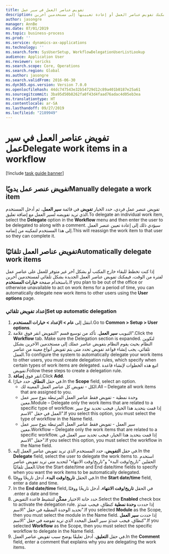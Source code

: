 ```yaml
---
title: تفويض عناصر العمل في سير عمل
description: إذا كنت تخطط للتواجد خارج المكتب مما يعني أنك لن تكون متاحًا لاتخاذ الإجراءات اللازمة على عناصر العمل، فيمكنك تفويض عناصر العمل أو إعادة تعيينها إلى مستخدمين آخرين.
author: jasongre
manager: AnnBe
ms.date: 07/01/2019
ms.topic: business-process
ms.prod: ''
ms.service: dynamics-ax-applications
ms.technology: ''
ms.search.form: SysUserSetup, WorkflowDelegationUserListLookup
audience: Application User
ms.reviewer: sericks
ms.search.scope: Core, Operations
ms.search.region: Global
ms.author: jasongre
ms.search.validFrom: 2016-06-30
ms.dyn365.ops.version: Version 7.0.0
ms.openlocfilehash: 44dc747543e32b54729d12c89a401b0187e25a61
ms.sourcegitcommit: 3ba95d50b8262fa0f43d4faad76adac4d05eb3ea
ms.translationtype: HT
ms.contentlocale: ar-SA
ms.lasthandoff: 09/27/2019
ms.locfileid: "2189949"
---
```

# <a name="delegate-work-items-in-a-workflow"></a><span data-ttu-id="6cf5e-103">تفويض عناصر العمل في سير عمل</span><span class="sxs-lookup"><span data-stu-id="6cf5e-103">Delegate work items in a workflow</span></span>

[!include [task guide banner](../../includes/task-guide-banner.md)]

## <a name="manually-delegate-a-work-item"></a><span data-ttu-id="6cf5e-104">تفويض عنصر عمل يدويًا</span><span class="sxs-lookup"><span data-stu-id="6cf5e-104">Manually delegate a work item</span></span>

<span data-ttu-id="6cf5e-105">تفويض عنصر عمل فردي، حدد الخيار **تفويض** في قائمة **سير العمل**، ثم أدخل المستخدم الذي تريد تفويضه لسير العمل مع إضافة تعليق.</span><span class="sxs-lookup"><span data-stu-id="6cf5e-105">To delegate an individual work item, select the **Delegate** option in the **Workflow** menu and then enter the user to be delegated to along with a comment.</span></span> <span data-ttu-id="6cf5e-106">سيؤدي ذلك إلى إعادة تعيين عنصر العمل إلى هذا المستخدم لتمكينه من إتمامه.</span><span class="sxs-lookup"><span data-stu-id="6cf5e-106">This will reassign the work item to that user so they can complete it.</span></span>

## <a name="automatically-delegate-work-items"></a><span data-ttu-id="6cf5e-107">تفويض عناصر العمل تلقائيًا</span><span class="sxs-lookup"><span data-stu-id="6cf5e-107">Automatically delegate work items</span></span>

<span data-ttu-id="6cf5e-108">إذا كنت تخطط للبقاء خارج المكتب أو بشكل آخر غير متوفر للعمل على عناصر عمل لفترة من الوقت، فيمكنك تفويض عناصر العمل الجديدة بشكل تلقائي لمستخدمين آخرين باستخدام صفحة **خيارات المستخدم**.</span><span class="sxs-lookup"><span data-stu-id="6cf5e-108">If you plan to be out of the office or otherwise unavailable to act on work items for a period of time, you can automatically delegate new work items to other users using the **User options** page.</span></span>

### <a name="set-up-automatic-delegation"></a><span data-ttu-id="6cf5e-109">إعداد تفويض تلقائي</span><span class="sxs-lookup"><span data-stu-id="6cf5e-109">Set up automatic delegation</span></span>
1. <span data-ttu-id="6cf5e-110">انتقل إلى **عام > الإعداد > خيارات المستخدم**.</span><span class="sxs-lookup"><span data-stu-id="6cf5e-110">Go to **Common > Setup > User options**.</span></span>
2. <span data-ttu-id="6cf5e-111">انقر فوق علامة‏‎ التبويب **سير العمل**. تأكد من توسيع قسم "التفويض".</span><span class="sxs-lookup"><span data-stu-id="6cf5e-111">Click the **Workflow** tab. Make sure the Delegation section is expanded.</span></span> <span data-ttu-id="6cf5e-112">لتكوين النظام بحيث يقوم النظام بتفويض عناصر عملك إلى مستخدمين الآخرين بشكل تلقائي، يجب إنشاء قواعد تفويض تحدد متى يتم تفويض أنواع معينة من عناصر العمل.</span><span class="sxs-lookup"><span data-stu-id="6cf5e-112">To configure the system to automatically delegate your work items to other users, you must create delegation rules, which specify when certain types of work items are delegated.</span></span> <span data-ttu-id="6cf5e-113">اتبع هذه الخطوات لإنشاء قاعدة تفويض.</span><span class="sxs-lookup"><span data-stu-id="6cf5e-113">Follow these steps to create a delegation rule.</span></span>  
3. <span data-ttu-id="6cf5e-114">انقر فوق **إضافة**.</span><span class="sxs-lookup"><span data-stu-id="6cf5e-114">Click **Add**.</span></span>
4. <span data-ttu-id="6cf5e-115">في حقل **النطاق**، حدد خيارًا.</span><span class="sxs-lookup"><span data-stu-id="6cf5e-115">In the **Scope** field, select an option.</span></span>
    - <span data-ttu-id="6cf5e-116">الكل - تفويض كل عناصر العمل المعينة لك.</span><span class="sxs-lookup"><span data-stu-id="6cf5e-116">All – Delegate all work items that are assigned to you.</span></span>
    - <span data-ttu-id="6cf5e-117">وحدة نمطية - تفويض فقط عناصر العمل المرتبطة بنوع سير عمل معين.</span><span class="sxs-lookup"><span data-stu-id="6cf5e-117">Module – Delegate only the work items that are related to a specific type of workflow.</span></span> <span data-ttu-id="6cf5e-118">إذا قمت بتحديد هذا الخيار، فيجب تحديد نوع سير العمل في حقل "الاسم".</span><span class="sxs-lookup"><span data-stu-id="6cf5e-118">If you select this option, you must select the type of workflow in the Name field.</span></span>
    - <span data-ttu-id="6cf5e-119">سير العمل - تفويض فقط عناصر العمل المرتبطة بنوع سير عمل معين.</span><span class="sxs-lookup"><span data-stu-id="6cf5e-119">Workflow – Delegate only the work items that are related to a specific workflow.</span></span> <span data-ttu-id="6cf5e-120">إذا قمت بتحديد هذا الخيار، فيجب تحديد سير العمل في حقل "الاسم".</span><span class="sxs-lookup"><span data-stu-id="6cf5e-120">If you select this option, you must select the workflow in the Name field.</span></span>  
5. <span data-ttu-id="6cf5e-121">في حقل **التفويض**، حدد المستخدم الذي تريد تفويض عناصر العمل إليه.</span><span class="sxs-lookup"><span data-stu-id="6cf5e-121">In the **Delegate** field, select the user to delegate the work items to.</span></span> <span data-ttu-id="6cf5e-122">استخدم الحقلين "تاريخ/وقت البدء" و"تاريخ/وقت الانتهاء" لتحديد متى تريد تفويض عناصر العمل تلقائيًا.</span><span class="sxs-lookup"><span data-stu-id="6cf5e-122">Use the Start date/time and End date/time fields to specify when you want the work items to be automatically delegated.</span></span>  
6. <span data-ttu-id="6cf5e-123">في الحقل **تاريخ/وقت البدء**، أدخل تاريخًا ووقتًا.</span><span class="sxs-lookup"><span data-stu-id="6cf5e-123">In the **Start date/time** field, enter a date and time.</span></span>
7. <span data-ttu-id="6cf5e-124">في الحقل **‏‫تاريخ/وقت الانتهاء**، أدخل تاريخًا ووقتًا.</span><span class="sxs-lookup"><span data-stu-id="6cf5e-124">In the **End date/time** field, enter a date and time.</span></span>
8. <span data-ttu-id="6cf5e-125">حدد خانة الاختيار **ممكّن‬** لتنشيط قاعدة التفويض.</span><span class="sxs-lookup"><span data-stu-id="6cf5e-125">Select the **Enabled** check box to activate the delegation rule.</span></span> <span data-ttu-id="6cf5e-126">إذا حددت **وحدة نمطية** كنطاق، فيجب عندئذٍ تحديد الوحدة النمطية في حقل "الاسم".</span><span class="sxs-lookup"><span data-stu-id="6cf5e-126">If you selected **Module** as the Scope, then you must select the module in the Name field.</span></span> <span data-ttu-id="6cf5e-127">إذا حددت **سير العمل** كنطاق، فيجب عندئذٍ سير العمل المحدد الذي تريد تفوضه في حقل "الاسم".</span><span class="sxs-lookup"><span data-stu-id="6cf5e-127">If you selected **Workflow** as the Scope, then you must select the specific workflow to delegate in the Name field.</span></span>  
9. <span data-ttu-id="6cf5e-128">في حقل **التعليق**، أدخل تعليقًا يوضح سبب تفويض عناصر العمل.</span><span class="sxs-lookup"><span data-stu-id="6cf5e-128">In the **Comment** field, enter a comment that explains why you are delegating the work items.</span></span>

